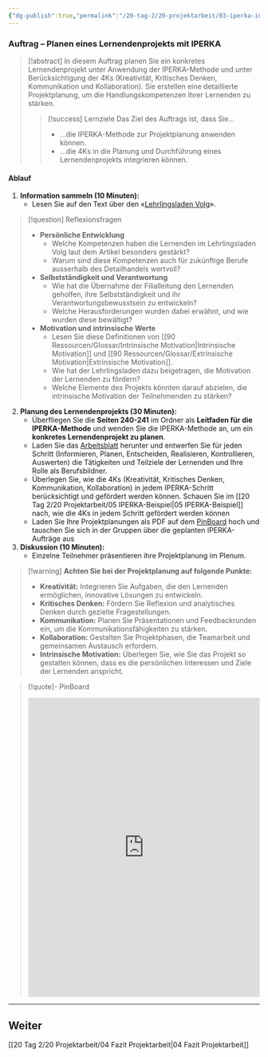 ```yaml
---
{"dg-publish":true,"permalink":"/20-tag-2/20-projektarbeit/03-iperka-in-der-praxis/"}
---
```



### Auftrag – Planen eines Lernendenprojekts mit IPERKA 

> [!abstract] In diesem Auftrag planen Sie ein konkretes Lernendenprojekt unter Anwendung der IPERKA-Methode und unter Berücksichtigung der 4Ks (Kreativität, Kritisches Denken, Kommunikation und Kollaboration). Sie erstellen eine detaillierte Projektplanung, um die Handlungskompetenzen Ihrer Lernenden zu stärken.
> 
> > [!success] Lernziele Das Ziel des Auftrags ist, dass Sie...
> > 
> > - ...die IPERKA-Methode zur Projektplanung anwenden können.
> > - ...die 4Ks in die Planung und Durchführung eines Lernendenprojekts integrieren können.


#### Ablauf

1. **Information sammeln (10 Minuten):**
    - Lesen Sie auf den Text über den «[Lehrlingsladen Volg](https://drive.google.com/file/d/103KGR4QmxiE8-aeKX2oT8A292NSd5KFq/view?usp=sharing)».

>[!question] Reflexionsfragen
>- **Persönliche Entwicklung**
>	- Welche Kompetenzen haben die Lernenden im Lehrlingsladen Volg laut dem Artikel besonders gestärkt?
>	- Warum sind diese Kompetenzen auch für zukünftige Berufe ausserhalb des Detailhandels wertvoll?
 >- **Selbstständigkeit und Verantwortung**
>	- Wie hat die Übernahme der Filialleitung den Lernenden geholfen, ihre Selbstständigkeit und ihr Verantwortungsbewusstsein zu entwickeln?
>	- Welche Herausforderungen wurden dabei erwähnt, und wie wurden diese bewältigt?
>- **Motivation und intrinsische Werte**
>	- Lesen Sie diese Definitionen von [[90 Ressourcen/Glossar/Intrinsische Motivation\|Intrinsische Motivation]] und [[90 Ressourcen/Glossar/Extrinsische Motivation\|Extrinsische Motivation]].
>	- Wie hat der Lehrlingsladen dazu beigetragen, die Motivation der Lernenden zu fördern?
>	- Welche Elemente des Projekts könnten darauf abzielen, die intrinsische Motivation der Teilnehmenden zu stärken?

2. **Planung des Lernendenprojekts (30 Minuten):**
    - Überfliegen Sie die **Seiten 240-241** im Ordner als **Leitfaden für die IPERKA-Methode** und wenden Sie die IPERKA-Methode an, um ein **konkretes Lernendenprojekt zu planen**.
    - Laden Sie das [Arbeitsblatt](https://drive.google.com/file/d/108PqDPs40lI8V705PZxyMYoZBFbSIgWN/view?usp=sharing) herunter und entwerfen Sie für jeden Schritt (Informieren, Planen, Entscheiden, Realisieren, Kontrollieren, Auswerten) die Tätigkeiten und Teilziele der Lernenden und Ihre Rolle als Berufsbildner. 
    - Überlegen Sie, wie die 4Ks (Kreativität, Kritisches Denken, Kommunikation, Kollaboration) in jedem IPERKA-Schritt berücksichtigt und gefördert werden können. Schauen Sie im [[20 Tag 2/20 Projektarbeit/05 IPERKA-Beispiel\|05 IPERKA-Beispiel]] nach, wie die 4Ks in jedem Schritt gefördert werden können
    - Laden Sie Ihre Projektplanungen als PDF auf dem [PinBoard](https://tools.fobizz.com/pinboard/public_boards/0e5ff357-9352-4ad5-99aa-7510825d6fcb?token=331af06dcbdcbccbbc554e707ec11ecf) hoch und tauschen Sie sich in der Gruppen über die geplanten IPERKA-Aufträge aus
3. **Diskussion (10 Minuten):**
    - Einzelne Teilnehmer präsentieren ihre Projektplanung im Plenum.

> [!warning] **Achten Sie bei der Projektplanung auf folgende Punkte:**
> - **Kreativität:** Integrieren Sie Aufgaben, die den Lernenden ermöglichen, innovative Lösungen zu entwickeln.
> - **Kritisches Denken:** Fördern Sie Reflexion und analytisches Denken durch gezielte Fragestellungen.
> - **Kommunikation:** Planen Sie Präsentationen und Feedbackrunden ein, um die Kommunikationsfähigkeiten zu stärken.
> - **Kollaboration:** Gestalten Sie Projektphasen, die Teamarbeit und gemeinsamen Austausch erfordern.
> - **Intrinsische Motivation:** Überlegen Sie, wie Sie das Projekt so gestalten können, dass es die persönlichen Interessen und Ziele der Lernenden anspricht.

> [!quote]- PinBoard
> <iframe width="100%" height="600" src="https://tools.fobizz.com/pinboard/public_boards/0e5ff357-9352-4ad5-99aa-7510825d6fcb?token=331af06dcbdcbccbbc554e707ec11ecf" frameborder="0" scrolling="no" allow="fullscreen; clipboard-read; clipboard-write" allowfullscreen></iframe>

---

## Weiter
[[20 Tag 2/20 Projektarbeit/04 Fazit Projektarbeit\|04 Fazit Projektarbeit]]